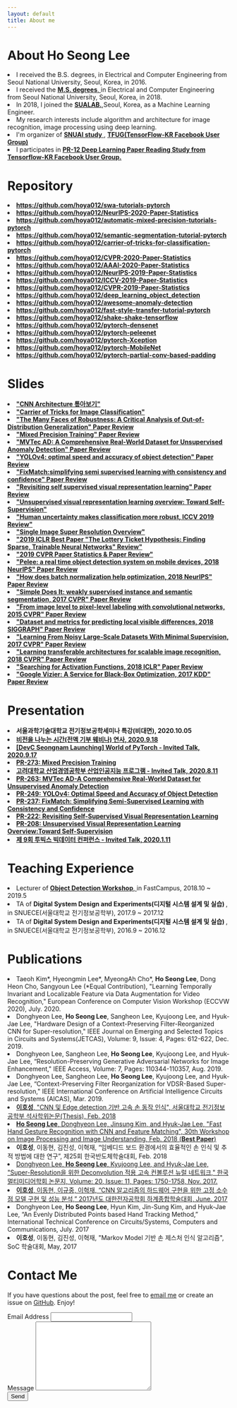 ```yaml
---
layout: default
title: About me
---
```


<div class="post">
	<h1 class="pageTitle">About Ho Seong Lee</h1>
		<li>I received the B.S. degrees, in Electrical and Computer Engineering from Seoul National University, Seoul, Korea, in 2016.</li>
		<li>I received the <a href="http://capp.snu.ac.kr/" target="_blank"> <b>M.S. degrees</b>, </a> in Electrical and Computer Engineering from Seoul National University, Seoul, Korea, in 2018.</li>
  		<li>In 2018, I joined the <a href="http://sualab.com/" target="_blank"> <b>SUALAB.</b></a>,Seoul, Korea, as a Machine Learning Engineer.</li>
  		<li>My research interests include algorithm and architecture for image recognition, image processing using deep learning.</li>
	  	<li>I'm organizer of <a href="https://drive.google.com/drive/folders/0B8z5oUpB2DysbFNEOWxfVDh5VW8" target="_blank"> <b>SNUAI study</b> </a>, <a href="https://www.facebook.com/groups/TensorFlowKR" target="_blank"> <b> TFUG(TensorFlow-KR Facebook User Group) </b> </a> </li>
		<li>I participates in <a href="https://www.youtube.com/results?search_query=pr12" target="_blank"><b>PR-12 Deep Learning Paper Reading Study from Tensorflow-KR Facebook User Group.</b> </a> </li>
	<h1 class="pageTitle"> Repository </h1>
		<li> <a href="https://github.com/hoya012/swa-tutorials-pytorch" target="_blank"> <b>https://github.com/hoya012/swa-tutorials-pytorch</b> </a></li>
		<li> <a href="https://github.com/hoya012/NeurIPS-2020-Paper-Statistics" target="_blank"> <b>https://github.com/hoya012/NeurIPS-2020-Paper-Statistics</b> </a></li>
		<li> <a href="https://github.com/hoya012/automatic-mixed-precision-tutorials-pytorch" target="_blank"> <b>https://github.com/hoya012/automatic-mixed-precision-tutorials-pytorch</b> </a></li>
		<li> <a href="https://github.com/hoya012/semantic-segmentation-tutorial-pytorch" target="_blank"> <b>https://github.com/hoya012/semantic-segmentation-tutorial-pytorch</b> </a></li>
		<li> <a href="https://github.com/hoya012/carrier-of-tricks-for-classification-pytorch" target="_blank"> <b>https://github.com/hoya012/carrier-of-tricks-for-classification-pytorch</b> </a></li>
		<li> <a href="https://github.com/hoya012/CVPR-2020-Paper-Statistics" target="_blank"> <b>https://github.com/hoya012/CVPR-2020-Paper-Statistics</b> </a></li>
		<li> <a href="https://github.com/hoya012/AAAI-2020-Paper-Statistics" target="_blank"> <b>https://github.com/hoya012/AAAI-2020-Paper-Statistics</b> </a></li>
		<li> <a href="https://github.com/hoya012/NeurIPS-2019-Paper-Statistics" target="_blank"> <b>https://github.com/hoya012/NeurIPS-2019-Paper-Statistics</b> </a></li>
		<li> <a href="https://github.com/hoya012/ICCV-2019-Paper-Statistics" target="_blank"> <b>https://github.com/hoya012/ICCV-2019-Paper-Statistics</b> </a></li>
		<li> <a href="https://github.com/hoya012/CVPR-2019-Paper-Statistics" target="_blank"> <b>https://github.com/hoya012/CVPR-2019-Paper-Statistics</b> </a></li>
		<li> <a href="https://github.com/hoya012/deep_learning_object_detection" target="_blank"> <b>https://github.com/hoya012/deep_learning_object_detection</b> </a></li>
		<li> <a href="https://github.com/hoya012/awesome-anomaly-detection" target="_blank"> <b>https://github.com/hoya012/awesome-anomaly-detection</b> </a></li>
		<li> <a href="https://github.com/hoya012/fast-style-transfer-tutorial-pytorch" target="_blank"> <b>https://github.com/hoya012/fast-style-transfer-tutorial-pytorch</b> </a></li>
		<li> <a href="https://github.com/hoya012/shake-shake-tensorflow" target="_blank"> <b>https://github.com/hoya012/shake-shake-tensorflow</b> </a></li>
		<li> <a href="https://github.com/hoya012/pytorch-densenet" target="_blank"> <b>https://github.com/hoya012/pytorch-densenet</b> </a></li>
		<li> <a href="https://github.com/hoya012/pytorch-peleenet" target="_blank"> <b>https://github.com/hoya012/pytorch-peleenet</b> </a></li>
		<li> <a href="https://github.com/hoya012/pytorch-Xception" target="_blank"> <b>https://github.com/hoya012/pytorch-Xception</b> </a></li>
		<li> <a href="https://github.com/hoya012/pytorch-MobileNet" target="_blank"> <b>https://github.com/hoya012/pytorch-MobileNet</b> </a></li>
		<li> <a href="https://github.com/hoya012/pytorch-partial-conv-based-padding" target="_blank"> <b>https://github.com/hoya012/pytorch-partial-conv-based-padding</b> </a></li>
	<h1 class="pageTitle">Slides </h1>
		<li> <a href="https://www.slideshare.net/HoseongLee6/cnn-architecture-a-to-z" target="_blank"> <b>"CNN Architecture 톺아보기"</b> </a></li>
		<li> <a href="https://www.slideshare.net/HoseongLee6/carrier-oftricksforimageclassification-238528771" target="_blank"> <b>"Carrier of Tricks for Image Classification"</b> </a></li>
		<li> <a href="https://www.slideshare.net/HoseongLee6/the-many-faces-of-robustness-a-critical-analysis-of-outofdistribution-generalization-paper-review" target="_blank"> <b>"The Many Faces of Robustness: A Critical Analysis of Out-of-Distribution Generalization" Paper Review</b> </a></li>
		<li> <a href="https://www.slideshare.net/HoseongLee6/mixed-precision-training-review" target="_blank"> <b>"Mixed Precision Training" Paper Review</b> </a></li>
		<li> <a href="https://www.slideshare.net/HoseongLee6/mvtec-ad-a-comprehensive-realworld-dataset-for-unsupervised-anomaly-detection" target="_blank"> <b>"MVTec AD: A Comprehensive Real-World Dataset for Unsupervised Anomaly Detection" Paper Review</b> </a></li>
		<li> <a href="https://www.slideshare.net/HoseongLee6/yolov4-optimal-speed-and-accuracy-of-object-detection-review" target="_blank"> <b>"YOLOv4: optimal speed and accuracy of object detection" Paper Review</b> </a></li>
		<li> <a href="https://www.slideshare.net/HoseongLee6/fixmatchsimplifying-semi-supervised-learning-with-consistency-and-confidence" target="_blank"> <b>"FixMatch:simplifying semi supervised learning with consistency and confidence" Paper Review</b> </a></li>
		<li> <a href="https://www.slideshare.net/HoseongLee6/revisiting-self-supervised-visual-representation-learning-paper-review" target="_blank"> <b>"Revisiting self supervised visual representation learning" Paper Review</b> </a></li>
		<li> <a href="https://www.slideshare.net/HoseongLee6/unsupervised-visual-representation-learning-overview-toward-selfsupervision-194443768" target="_blank"> <b>"Unsupervised visual representation learning overview: Toward Self-Supervision"</b> </a></li>
		<li> <a href="https://www.slideshare.net/HoseongLee6/human-uncertainty-makes-classification-more-robust-iccv-2019-review" target="_blank"> <b>"Human uncertainty makes classification more robust, ICCV 2019 Review"</b> </a></li>
		<li> <a href="https://www.slideshare.net/HoseongLee6/single-image-super-resolution-overview" target="_blank"> <b>"Single Image Super Resolution Overview"</b> </a></li>
		<li> <a href="https://www.slideshare.net/HoseongLee6/2019-iclr-best-paper-review-147216667" target="_blank"> <b>"2019 ICLR Best Paper "The Lottery Ticket Hypothesis: Finding Sparse, Trainable Neural Networks" Review"</b> </a></li>
		<li> <a href="https://www.slideshare.net/HoseongLee6/2019-cvpr-paperoverview" target="_blank"> <b>"2019 CVPR Paper Statistics & Paper Review"</b> </a></li>
		<li> <a href="https://www.slideshare.net/HoseongLee6/pelee-a-real-time-object-detection-system-on-mobile-devices-paper-review" target="_blank"> <b>"Pelee: a real time object detection system on mobile devices, 2018 NeurIPS" Paper Review</b> </a></li>
		<li> <a href="https://www.slideshare.net/HoseongLee6/how-does-batch-normalization-help-optimization-paper-review" target="_blank"> <b>"How does batch normalization help optimization, 2018 NeurIPS" Paper Review</b> </a></li>
		<li> <a href="https://www.slideshare.net/HoseongLee6/simple-does-it-weakly-supervised-instance-and-semantic-segmentation-paper-review" target="_blank"> <b>"Simple Does It: weakly supervised instance and semantic segmentation, 2017 CVPR" Paper Review</b> </a></li>
		<li> <a href="https://www.slideshare.net/HoseongLee6/from-image-level-to-pixellevel-labeling-with-convolutional-networks-paper-review-129173293" target="_blank"> <b>"From image level to pixel-level labeling with convolutional networks, 2015 CVPR" Paper Review</b> </a></li>
		<li> <a href="https://www.slideshare.net/HoseongLee6/dataset-and-metrics-for-predicting-local-visible-differences-paper-review" target="_blank"> <b>"Dataset and metrics for predicting local visible differences, 2018 SIGGRAPH" Paper Review</b> </a></li>
		<li> <a href="https://www.slideshare.net/HoseongLee6/learning-from-noisy-largescale-datasets-with-minimal-supervision-paper-review" target="_blank"> <b>"Learning From Noisy Large-Scale Datasets With Minimal Supervision, 2017 CVPR" Paper Review</b> </a></li>
		<li> <a href="https://www.slideshare.net/HoseongLee6/learning-transferable-architectures-for-scalable-image-recognition-paper-review" target="_blank"> <b>"Learning transferable architectures for scalable image recognition, 2018 CVPR" Paper Review</b> </a></li>
		<li> <a href="https://www.slideshare.net/HoseongLee6/searching-for-activation-functions-paper-review" target="_blank"> <b>"Searching for Activation Functions, 2018 ICLR" Paper Review</b> </a></li>
		<li> <a href="https://www.slideshare.net/HoseongLee6/google-vizier-a-service-for-blackbox-optimization-paper-review" target="_blank"> <b>"Google Vizier: A Service for Black-Box Optimization, 2017 KDD" Paper Review</b> </a></li>
	<h1 class="pageTitle">Presentation </h1>
		<li> <b> 서울과학기술대학교 전기정보공학세미나 특강(비대면), 2020.10.05 </b> </li>
		<li> <a href="https://festa.io/events/1159" target="_blank"> <b> 비전을 나누는 시간(전액 기부 웨비나) 연사, 2020.9.18 </b> </a> </li>
		<li> <a href="https://festa.io/events/1158" target="_blank"> <b> [DevC Seongnam Launching] World of PyTorch - Invited Talk, 2020.9.17 </b> </a> </li>
		<li> <a href="https://youtu.be/VEG7qjSa3kY" target="_blank"> <b> PR-273: Mixed Precision Training </b> </a> </li>
		<li> <a href="http://dsba.korea.ac.kr/notice/?uid=1322&mod=document&pageid=1" target="_blank"> <b> 고려대학교 산업경영공학부 산업인공지능 프로그램 - Invited Talk, 2020.8.11 </b> </a> </li>
		<li> <a href="https://youtu.be/7skd4bdE_jg" target="_blank"> <b> PR-263: MVTec AD-A Comprehensive Real-World Dataset for Unsupervised Anomaly Detection </b> </a> </li>
		<li> <a href="https://youtu.be/CXRlpsFpVUE" target="_blank"> <b> PR-249: YOLOv4: Optimal Speed and Accuracy of Object Detection </b> </a> </li>
		<li> <a href="https://youtu.be/fOCxgrR95ew" target="_blank"> <b> PR-237: FixMatch: Simplifying Semi-Supervised Learning with Consistency and Confidence </b> </a> </li>
		<li> <a href="https://youtu.be/6pDIfC14By8" target="_blank"> <b> PR-222: Revisiting Self-Supervised Visual Representation Learning </b> </a> </li>
		<li> <a href="https://youtu.be/eDDHsbMgOJQ" target="_blank"> <b> PR-208: Unsupervised Visual Representation Learning Overview:Toward Self-Supervision </b> </a> </li>
		<li> <a href="https://www.onoffmix.com/event/205358" target="_blank"> <b> 제 9회 투빅스 빅데이터 컨퍼런스 - Invited Talk, 2020.1.11 </b> </a> </li>
	<h1 class="pageTitle">Teaching Experience </h1>
		<li> Lecturer of <a href="https://www.fastcampus.co.kr/data_workshop_obj/" target="_blank"> <b>Object Detection Workshop</b>, </a> in FastCampus, 2018.10 ~ 2019.5 </li>
		<li> TA of <b> Digital System Design and Experiments(디지털 시스템 설계 및 실습) </b>, in SNUECE(서울대학교 전기정보공학부), 2017.9 ~ 2017.12 </li>
		<li> TA of <b> Digital System Design and Experiments(디지털 시스템 설계 및 실습) </b>,  in SNUECE(서울대학교 전기정보공학부), 2016.9 ~ 2016.12 </li>
	<h1 class="pageTitle">Publications</h1>
		<li> Taeoh Kim*, Hyeongmin Lee*, MyeongAh Cho*, <b>Ho Seong Lee</b>, Dong Heon Cho, Sangyoun Lee (*Equal Contribution), "Learning Temporally Invariant and Localizable Feature via Data Augmentation for Video Recognition," European Conference on Computer Vision Workshop (ECCVW 2020), July. 2020. </li>
		<li> Donghyeon Lee, <b>Ho Seong Lee</b>, Sangheon Lee, Kyujoong Lee, and Hyuk-Jae Lee, "Hardware Design of a Context-Preserving Filter-Reorganized CNN for Super-resolution," IEEE Journal on Emerging and Selected Topics in Circuits and Systems(JETCAS), Volume: 9, Issue: 4, Pages: 612-622, Dec. 2019. </li>
		<li> Donghyeon Lee, Sangheon Lee, <b>Ho Seong Lee</b>, Kyujoong Lee, and Hyuk-Jae Lee, “Resolution-Preserving Generative Adversarial Networks for Image Enhancement," IEEE Access, Volume: 7, Pages: 110344-110357, Aug. 2019. </li>
		<li> Donghyeon Lee, Sangheon Lee, <b>Ho Seong Lee</b>, Kyujoong Lee, and Hyuk-Jae Lee, “Context-Preserving Filter Reorganization for VDSR-Based Super-resolution," IEEE International Conference on Artificial Intelligence Circuits and Systems (AICAS), Mar. 2019. </li>
		<li><a href="http://s-space.snu.ac.kr/handle/10371/141510" target="_blank"> <b>이호성</b>, "CNN 및 Edge detection 기반
고속 손 동작 인식", 서울대학교 전기정보공학부 석사학위논문(Thesis), Feb. 2018 </a></li>
		<li><a href="https://www.eiric.or.kr/community/post2.php?m=view&gubun=201802&num=13881&pg=21&seGubun=&seGubun1=&SnxGubun=%C6%F7%BD%BA%C5%CD&searchBy=&searchWord=" target="_blank"> <b>Ho Seong Lee</b>, Donghyeon Lee, Jinsung Kim, and Hyuk-Jae Lee, "Fast Hand Gesture Recognition with CNN and Feature Matching", 30th Workshop on Image Processing and Image Understanding, Feb. 2018 (<b>Best Paper</b>) </a></li>
		<li><b>이호성</b>, 이동현, 김진성, 이혁재, “임베디드 보드 환경에서의 효율적인 손 인식 및 추적 방법에 대한 연구”, 제25회 한국반도체학술대회, Feb. 2018 </li>
		<li><a href="http://www.dbpia.co.kr/Journal/ArticleDetail/NODE07279627" target="_blank"> Donghyeon Lee, <b>Ho Seong Lee</b>, Kyujoong Lee, and Hyuk-Jae Lee, "Super-Resolution을 위한 Deconvolution 적용 고속 컨볼루션 뉴럴 네트워크," 한국멀티미디어학회 논문지, Volume: 20, Issue: 11, Pages: 1750-1758, Nov. 2017. </a></li>
		<li><a href="https://www.dbpia.co.kr/Journal/ArticleDetail/NODE07219575" target="_blank">  <b>이호성</b>, 이동현, 이규중, 이혁재, “CNN 알고리즘의 하드웨어 구현을 위한 고정 소수점 모델 구현 및 성능 분석,” 2017년도 대한전자공학회 하계종합학술대회, June. 2017</a></li>
		<li>Donghyeon Lee, <b>Ho Seong Lee</b>, Hyun Kim, Jin-Sung Kim, and Hyuk-Jae Lee, “An Evenly Distributed Points based Hand Tracking Method,” International Technical Conference on Circuits/Systems, Computers and Communications, July. 2017</li>
		<li> <b>이호성</b>, 이동현, 김진성, 이혁재, "Markov Model 기반 손 제스처 인식 알고리즘", SoC 학술대회, May, 2017</li>
	<h1 class="pageTitle">Contact Me</h1>
	    <p>If you have questions about the post, feel free to <a href="mailto:Hoseong.Lee@cognex.com">email me</a> or create an issue on <a href="https://github.com/hoya012">GitHub</a>. Enjoy!</p>	
	<form action="http://formspree.io/hoseong.lee@cognex.com" method="POST">
		<label for="email">Email Address</label>	
		<input type="email" id="email" name="_replyto" class="full-width"><br>	
		<label for="message">Message</label>	
		<textarea name="message" id="message" cols="30" rows="10" class="full-width"></textarea><br>	
		<input type="submit" value="Send" class="button">	
  	</form>
</div>
